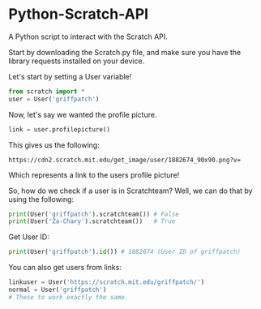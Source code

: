 # Python-Scratch-API
A Python script to interact with the Scratch API.

Start by downloading the Scratch.py file, and make sure you have the library requests installed on your device.

Let's start by setting a User variable!

```python
from scratch import *
user = User('griffpatch')
```
Now, let's say we wanted the profile picture.
```python
link = user.profilepicture()
```
This gives us the following:
```
https://cdn2.scratch.mit.edu/get_image/user/1882674_90x90.png?v=
```
Which represents a link to the users profile picture!

So, how do we check if a user is in Scratchteam?
Well, we can do that by using the following:
```python
print(User('griffpatch').scratchteam()) # False
print(User('Za-Chary').scratchteam())   # True
```
Get User ID:
```python
print(User('griffpatch').id()) # 1882674 (User ID of griffpatch)
```
You can also get users from links:
```python
linkuser = User('https://scratch.mit.edu/griffpatch/')
normal = User('griffpatch')
# These to work exactly the same.
```
